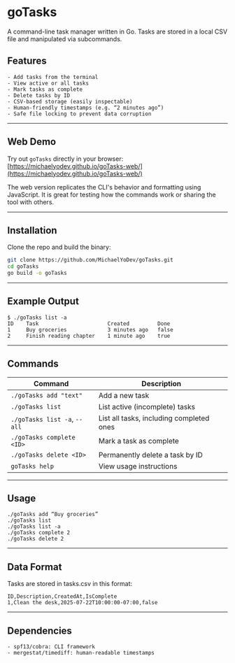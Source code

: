 # goTasks

A command-line task manager written in Go. Tasks are stored in a local CSV file and manipulated via subcommands.
## Features
    - Add tasks from the terminal
    - View active or all tasks
    - Mark tasks as complete
    - Delete tasks by ID
    - CSV-based storage (easily inspectable)
    - Human-friendly timestamps (e.g. “2 minutes ago”)
    - Safe file locking to prevent data corruption

---

## Web Demo

Try out `goTasks` directly in your browser:
[https://michaelyodev.github.io/goTasks-web/](https://michaelyodev.github.io/goTasks-web/)

The web version replicates the CLI's behavior and formatting using JavaScript.
It is great for testing how the commands work or sharing the tool with others.

---

## Installation

Clone the repo and build the binary:

```bash
git clone https://github.com/MichaelYoDev/goTasks.git
cd goTasks
go build -o goTasks
```

---

## Example Output

```
$ ./goTasks list -a
ID    Task                      Created         Done
1     Buy groceries             3 minutes ago   false
2     Finish reading chapter    1 minute ago    true
```

---

## Commands

| Command                      | Description                                                 |
|------------------------------|-------------------------------------------------------------|
| `./goTasks add "text"`         | Add a new task                                              |
| `./goTasks list`               | List active (incomplete) tasks                              |
| `./goTasks list -a`, `--all`   | List all tasks, including completed ones                    |
| `./goTasks complete <ID>`      | Mark a task as complete                                     |
| `./goTasks delete <ID>`        | Permanently delete a task by ID                             |
| `goTasks help`               | View usage instructions                                     |

---

## Usage

```
./goTasks add “Buy groceries”
./goTasks list
./goTasks list -a
./goTasks complete 2
./goTasks delete 2
```
---

## Data Format

Tasks are stored in tasks.csv in this format:

```csv
ID,Description,CreatedAt,IsComplete
1,Clean the desk,2025-07-22T10:00:00-07:00,false
```

---

## Dependencies
    - spf13/cobra: CLI framework
	- mergestat/timediff: human-readable timestamps
